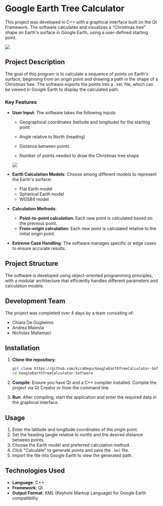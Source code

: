 # Google Earth Tree Calculator

This project was developed in C++ with a graphical interface built on the Qt Framework. The software calculates and visualizes a "Christmas tree" shape on Earth's surface in Google Earth, using a user-defined starting point.

<picture>
  <source
    srcset="https://github.com/kiraDegu/FoodDeliveryApp/blob/dev/README-imgs/6.png"
    media="(prefers-color-scheme: dark)"
  />
  <source
    srcset="https://github.com/kiraDegu/FoodDeliveryApp/blob/dev/README-imgs/6.png"
    media="(prefers-color-scheme: light), (prefers-color-scheme: no-preference)"
  />
  <img src="https://github-readme-stats.vercel.app/api?username=anuraghazra&show_icons=true" />
</picture>


## Project Description

The goal of this program is to calculate a sequence of points on Earth's surface, beginning from an origin point and drawing a path in the shape of a Christmas tree. The software exports the points into a `.kml` file, which can be viewed in Google Earth to display the calculated path.

### Key Features

- **User Input**: The software takes the following inputs:
  - Geographical coordinates (latitude and longitude) for the starting point
  - Angle relative to North (heading)
  - Distance between points
  - Number of points needed to draw the Christmas tree shape
 
    <picture>
  <source
    srcset="https://github.com/kiraDegu/FoodDeliveryApp/blob/dev/README-imgs/6.png"
    media="(prefers-color-scheme: dark)"
  />
  <source
    srcset="https://github.com/kiraDegu/FoodDeliveryApp/blob/dev/README-imgs/6.png"
    media="(prefers-color-scheme: light), (prefers-color-scheme: no-preference)"
  />
  <img src="https://github-readme-stats.vercel.app/api?username=anuraghazra&show_icons=true" />
</picture>

- **Earth Calculation Models**: Choose among different models to represent the Earth's surface:
  - Flat Earth model
  - Spherical Earth model
  - WGS84 model

- **Calculation Methods**:
  - **Point-to-point calculation**: Each new point is calculated based on the previous point.
  - **From-origin calculation**: Each new point is calculated relative to the initial origin point.

- **Extreme Case Handling**: The software manages specific or edge cases to ensure accurate results.

## Project Structure

The software is developed using object-oriented programming principles, with a modular architecture that efficiently handles different parameters and calculation models.

## Development Team

The project was completed over 4 days by a team consisting of:

- Chiara De Guglielmo
- Andrea Malesta
- Nicholas Mallamaci

## Installation

1. **Clone the repository**:
   ```bash
   git clone https://github.com/kiraDegu/GoogleEarthTreeCalculator-Software.git
   cd GoogleEarthTreeCalculator-Software
   ```

2. **Compile**:
   Ensure you have Qt and a C++ compiler installed. Compile the project via Qt Creator or from the command line.

3. **Run**:
   After compiling, start the application and enter the required data in the graphical interface.

## Usage

1. Enter the latitude and longitude coordinates of the origin point.
2. Set the heading (angle relative to north) and the desired distance between points.
3. Choose the Earth model and preferred calculation method.
4. Click "Calculate" to generate points and save the `.kml` file.
5. Import the file into Google Earth to view the generated path.

## Technologies Used

- **Language**: C++
- **Framework**: Qt
- **Output Format**: KML (Keyhole Markup Language) for Google Earth compatibility
